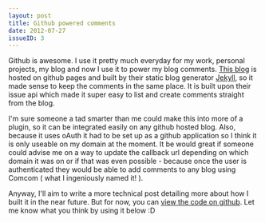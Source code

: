 ```yaml
---
layout: post
title: Github powered comments
date: 2012-07-27
issueID: 3
---
```


Github is awesome. I use it pretty much everyday for my work, personal projects, my blog and now I use it to power my blog comments. [This blog](https://github.com/sirbrad/sirbrad.github.com 'View the source of this blog') is hosted on github pages and built by their static blog generator [Jekyll](https://github.com/mojombo/jekyll/ 'Check out the Jekyll repository'), so it made sense to keep the comments in the same place. It is built upon their issue api which made it super easy to list and create comments straight from the blog. 

I'm sure someone a tad smarter than me could make this into more of a plugin, so it can be integrated easily on any github hosted blog. Also, because it uses oAuth it had to be set up as a github application so I think it is only useable on my domain at the moment. It be would great if someone could advise me on a way to update the callback url depending on which domain it was on or if that was even possible - because once the user is authenticated they would be able to add comments to any blog using Comcom ( what I ingeniously named it! ).

Anyway, I'll aim to write a more technical post detailing more about how I built it in the near future. But for now, you can [view the code on github](https://github.com/sirbrad/comcom 'View the Comcom repository'). Let me know what you think by using it below :D 


